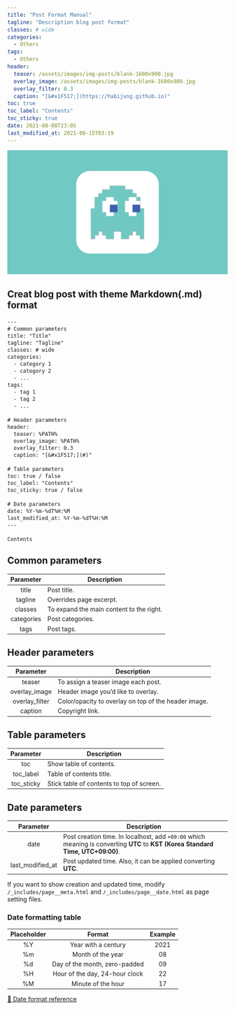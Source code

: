 ```yaml
---
title: "Post Format Manual"
tagline: "Description blog post format"
classes: # wide
categories:
  - Others
tags:
  - Others
header:
  teaser: /assets/images/img-posts/blank-1600x900.jpg
  overlay_image: /assets/images/img-posts/blank-1600x900.jpg
  overlay_filter: 0.3
  caption: "[&#x1F517;](https://habijung.github.io)"
toc: true
toc_label: "Contents"
toc_sticky: true
date: 2021-08-08T23:05
last_modified_at: 2021-08-15T03:19
---
```



![Thumbnail](/assets/images/img-posts/blank-1600x900.jpg)

## Creat blog post with theme **Markdown(.md)** format

```
---
# Common parameters
title: "Title"
tagline: "Tagline"
classes: # wide
categories:
  - category 1
  - category 2
  - ...
tags:
  - tag 1
  - tag 2
  - ...

# Header parameters
header:
  teaser: %PATH%
  overlay_image: %PATH%
  overlay_filter: 0.3
  caption: "[&#x1F517;](#)"

# Table parameters
toc: true / false
toc_label: "Contents"
toc_sticky: true / false

# Date parameters
date: %Y-%m-%dT%H:%M
last_modified_at: %Y-%m-%dT%H:%M
---

Contents
```

## Common parameters

| Parameter | Description |
| :-------: | ----------- |
| title | Post title. |
| tagline | Overrides page excerpt. |
| classes | To expand the main content to the right. |
| categories | Post categories. |
| tags | Post tags. |


## Header parameters

| Parameter | Description |
| :-------: | ----------- |
| teaser | To assign a teaser image each post. |
| overlay_image | Header image you’d like to overlay. |
| overlay_filter | Color/opacity to overlay on top of the header image. |
| caption | Copyright link. |


## Table parameters

| Parameter | Description |
| :-------: | ----------- |
| toc | Show table of contents. |
| toc_label | Table of contents title. |
| toc_sticky | Stick table of contents to top of screen. |


## Date parameters

| Parameter | Description |
| :-------: | ----------- |
| date | Post creation time. In localhost, add `+09:00` which meaning is converting **UTC** to **KST (Korea Standard Time, UTC+09:00)**. |
| last_modified_at | Post updated time. Also, it can be applied converting **UTC**. |

If you want to show creation and updated time, modify `/_includes/page__meta.html` and `/_includes/page__date.html` as page setting files.

### Date formatting table

| Placeholder | Format | Example |
| :---------: | :----: | :-----: |
| %Y | Year with a century | 2021 |
| %m | Month of the year | 08 |
| %d | Day of the month, zero-padded | 09 |
| %H | Hour of the day, 24-hour clock | 22 |
| %M | Minute of the hour | 17 |

[&#x1F517; Date format reference](https://blog.yena.io/studynote/2017/11/06/Date-Formatting.html)
